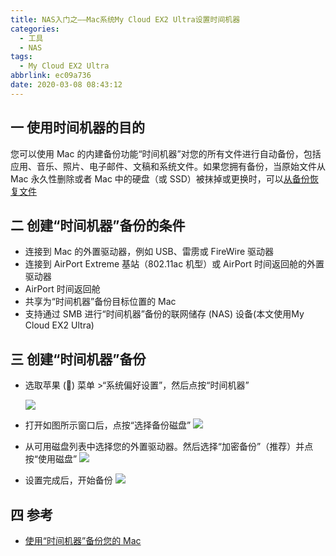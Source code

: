 ```yaml
---
title: NAS入门之——Mac系统My Cloud EX2 Ultra设置时间机器
categories:
  - 工具
  - NAS
tags:
  - My Cloud EX2 Ultra
abbrlink: ec09a736
date: 2020-03-08 08:43:12
---
```

## 一 使用时间机器的目的

您可以使用 Mac 的内建备份功能“时间机器”对您的所有文件进行自动备份，包括应用、音乐、照片、电子邮件、文稿和系统文件。如果您拥有备份，当原始文件从 Mac 永久性删除或者 Mac 中的硬盘（或 SSD）被抹掉或更换时，可以[从备份恢复文件](https://support.apple.com/zh-cn/HT203981)

<!--more-->

## 二 创建“时间机器”备份的条件

- 连接到 Mac 的外置驱动器，例如 USB、雷雳或 FireWire 驱动器
- 连接到 AirPort Extreme 基站（802.11ac 机型）或 AirPort 时间返回舱的外置驱动器
- AirPort 时间返回舱
- 共享为“时间机器”备份目标位置的 Mac
- 支持通过 SMB 进行“时间机器”备份的联网储存 (NAS) 设备(本文使用My Cloud EX2 Ultra)

## 三 创建“时间机器”备份

* 选取苹果 () 菜单 >“系统偏好设置”，然后点按“时间机器” 

  ![][1]
* 打开如图所示窗口后，点按“选择备份磁盘”
	![][2]
* 从可用磁盘列表中选择您的外置驱动器。然后选择“加密备份”（推荐）并点按“使用磁盘”
	![][3]
* 设置完成后，开始备份
	![][4]

## 四 参考
* [使用“时间机器”备份您的 Mac][11]


[1]:https://cdn.jsdelivr.net/gh/PGzxc/CDN@master/blog-image//nas-mycloudex2-ultra-open.png
[2]:https://cdn.jsdelivr.net/gh/PGzxc/CDN@master/blog-image//nas-mycloudex2-ultra-timebackup-click.png
[3]:https://cdn.jsdelivr.net/gh/PGzxc/CDN@master/blog-image//nas-mycloudex2-ultra-disk-choice.png
[4]:https://cdn.jsdelivr.net/gh/PGzxc/CDN@master/blog-image//nas-mycloudex2-ultra-setup-finish.png

[11]:https://support.apple.com/zh-cn/HT201250